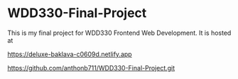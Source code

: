 # WDD330-Final-Project

This is my final project for WDD330 Frontend Web Development. It is hosted at 

https://deluxe-baklava-c0609d.netlify.app

https://github.com/anthonb711/WDD330-Final-Project.git

